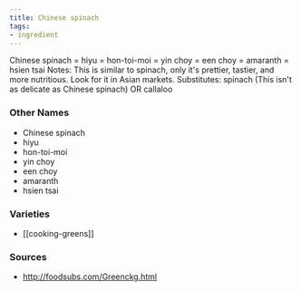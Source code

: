 ```yaml
---
title: Chinese spinach
tags:
- ingredient
---
```

Chinese spinach = hiyu = hon-toi-moi = yin choy = een choy = amaranth = hsien tsai Notes: This is similar to spinach, only it's prettier, tastier, and more nutritious. Look for it in Asian markets. Substitutes: spinach (This isn't as delicate as Chinese spinach) OR callaloo

### Other Names

* Chinese spinach
* hiyu
* hon-toi-moi
* yin choy
* een choy
* amaranth
* hsien tsai

### Varieties

* [[cooking-greens]]

### Sources
* http://foodsubs.com/Greenckg.html
